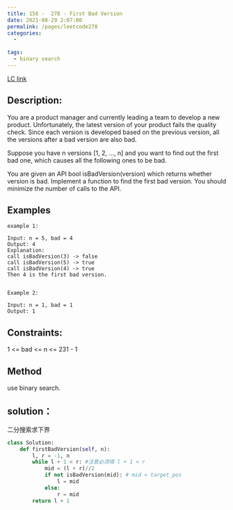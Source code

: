 ```yaml
---
title: 158 -  278 - First Bad Version
date: 2021-08-29 2:07:00
permalink: /pages/leetcode278
categories:
  - 
  
tags:
  - binary search
---
```

[LC link](https://leetcode.com/problems/first-bad-version/)

## Description:
You are a product manager and currently leading a team to develop a new product. Unfortunately, the latest version of your product fails the quality check. Since each version is developed based on the previous version, all the versions after a bad version are also bad.

Suppose you have n versions [1, 2, ..., n] and you want to find out the first bad one, which causes all the following ones to be bad.

You are given an API bool isBadVersion(version) which returns whether version is bad. Implement a function to find the first bad version. You should minimize the number of calls to the API.


## Examples
```
example 1:

Input: n = 5, bad = 4
Output: 4
Explanation:
call isBadVersion(3) -> false
call isBadVersion(5) -> true
call isBadVersion(4) -> true
Then 4 is the first bad version.


Example 2:

Input: n = 1, bad = 1
Output: 1
```
## Constraints:

1 <= bad <= n <= 231 - 1

## Method
use binary search. 

## solution：
二分搜索求下界
```python
class Solution:
    def firstBadVersion(self, n):
        l, r = -1, n
        while l + 1 < r: #注意必须得 l + 1 < r
            mid = (l + r)//2
            if not isBadVersion(mid): # mid < target_pos
                l = mid
            else:
                r = mid
        return l + 1
```